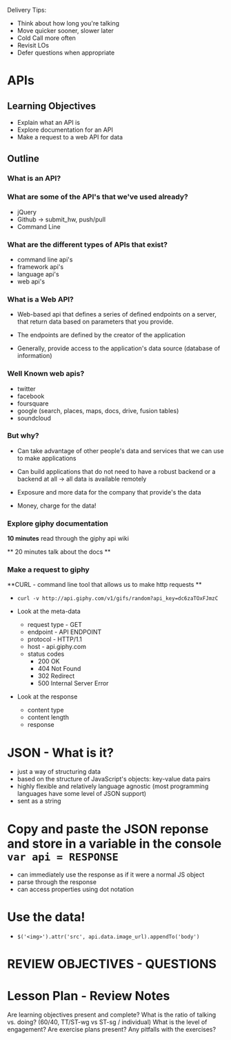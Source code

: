 Delivery Tips:

* Think about how long you're talking
* Move quicker sooner, slower later
* Cold Call more often
* Revisit LOs
* Defer questions when appropriate

# APIs

## Learning Objectives

- Explain what an API is
- Explore documentation for an API
- Make a request to a web API for data

## Outline

### What is an API?

### What are some of the API's that we've used already?

- jQuery
- Github -> submit_hw, push/pull
- Command Line

### What are the different types of APIs that exist?

- command line api's
- framework api's
- language api's
- web api's

### What is a Web API?

- Web-based api that defines a series of defined endpoints on a server, that return data based on parameters that you provide.
- The endpoints are defined by the creator of the application

- Generally, provide access to the application's data source (database of information)

### Well Known web apis?

- twitter
- facebook
- foursquare
- google (search, places, maps, docs, drive, fusion tables)
- soundcloud

### But why?

- Can take advantage of other people's data and services that we can use to make applications
- Can build applications that do not need to have a robust backend or a backend at all -> all data is available remotely

- Exposure and more data for the company that provide's the data
- Money, charge for the data!

### Explore giphy documentation

**10 minutes** read through the giphy api wiki

** 20 minutes talk about the docs **

### Make a request to giphy

**CURL - command line tool that allows us to make http requests **

- `curl -v http://api.giphy.com/v1/gifs/random?api_key=dc6zaTOxFJmzC`

- Look at the meta-data
	- request type - GET
	- endpoint - API ENDPOINT
	- protocol - HTTP/1.1
	- host - api.giphy.com
	- status codes
		- 200 OK
		- 404 Not Found
		- 302 Redirect
		- 500 Internal Server Error
- Look at the response
	- content type
	- content length
	- response

# JSON - What is it?

- just a way of structuring data
- based on the structure of JavaScript's objects: key-value data pairs
- highly flexible and relatively language agnostic (most programming languages have some level of JSON support)
- sent as a string

# Copy and paste the JSON reponse and store in a variable in the console `var api = RESPONSE`

- can immediately use the response as if it were a normal JS object
- parse through the response
- can access properties using dot notation

# Use the data!

- `$('<img>').attr('src', api.data.image_url).appendTo('body')`

# REVIEW OBJECTIVES - QUESTIONS

# Lesson Plan - Review Notes

Are learning objectives present and complete?
What is the ratio of talking vs. doing? (60/40, TT/ST-wg vs ST-sg / individual)
What is the level of engagement?
Are exercise plans present?
Any pitfalls with the exercises?
